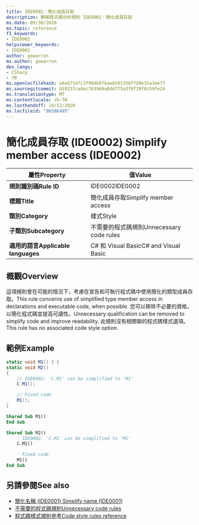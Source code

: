 ```yaml
---
title: IDE0002：簡化成員存取
description: 瞭解程式碼分析規則 IDE0002：簡化成員存取
ms.date: 09/30/2020
ms.topic: reference
f1_keywords:
- IDE0002
helpviewer_keywords:
- IDE0002
author: gewarren
ms.author: gewarren
dev_langs:
- CSharp
- VB
ms.openlocfilehash: e8a67547c2f90db9fbae8501356f7d9e31a3ee7f
ms.sourcegitcommit: b59237ca4ec763969a0dd775a3f8f39f8c59fe24
ms.translationtype: MT
ms.contentlocale: zh-TW
ms.lasthandoff: 10/12/2020
ms.locfileid: "96586495"
---
```

# <a name="simplify-member-access-ide0002"></a><span data-ttu-id="351ff-103">簡化成員存取 (IDE0002) </span><span class="sxs-lookup"><span data-stu-id="351ff-103">Simplify member access (IDE0002)</span></span>

|<span data-ttu-id="351ff-104">屬性</span><span class="sxs-lookup"><span data-stu-id="351ff-104">Property</span></span>|<span data-ttu-id="351ff-105">值</span><span class="sxs-lookup"><span data-stu-id="351ff-105">Value</span></span>|
|-|-|
| <span data-ttu-id="351ff-106">**規則識別碼**</span><span class="sxs-lookup"><span data-stu-id="351ff-106">**Rule ID**</span></span> | <span data-ttu-id="351ff-107">IDE0002</span><span class="sxs-lookup"><span data-stu-id="351ff-107">IDE0002</span></span> |
| <span data-ttu-id="351ff-108">**標題**</span><span class="sxs-lookup"><span data-stu-id="351ff-108">**Title**</span></span> | <span data-ttu-id="351ff-109">簡化成員存取</span><span class="sxs-lookup"><span data-stu-id="351ff-109">Simplify member access</span></span> |
| <span data-ttu-id="351ff-110">**類別**</span><span class="sxs-lookup"><span data-stu-id="351ff-110">**Category**</span></span> | <span data-ttu-id="351ff-111">樣式</span><span class="sxs-lookup"><span data-stu-id="351ff-111">Style</span></span> |
| <span data-ttu-id="351ff-112">**子類別**</span><span class="sxs-lookup"><span data-stu-id="351ff-112">**Subcategory**</span></span> | <span data-ttu-id="351ff-113">不需要的程式碼規則</span><span class="sxs-lookup"><span data-stu-id="351ff-113">Unnecessary code rules</span></span> |
| <span data-ttu-id="351ff-114">**適用的語言**</span><span class="sxs-lookup"><span data-stu-id="351ff-114">**Applicable languages**</span></span> | <span data-ttu-id="351ff-115">C# 和 Visual Basic</span><span class="sxs-lookup"><span data-stu-id="351ff-115">C# and Visual Basic</span></span> |

## <a name="overview"></a><span data-ttu-id="351ff-116">概觀</span><span class="sxs-lookup"><span data-stu-id="351ff-116">Overview</span></span>

<span data-ttu-id="351ff-117">這項規則會在可能的情況下，考慮在宣告和可執行程式碼中使用簡化的類型成員存取。</span><span class="sxs-lookup"><span data-stu-id="351ff-117">This rule concerns use of simplified type member access in declarations and executable code, when possible.</span></span> <span data-ttu-id="351ff-118">您可以移除不必要的資格，以簡化程式碼並提高可讀性。</span><span class="sxs-lookup"><span data-stu-id="351ff-118">Unnecessary qualification can be removed to simplify code and improve readability.</span></span> <span data-ttu-id="351ff-119">此規則沒有相關聯的程式碼樣式選項。</span><span class="sxs-lookup"><span data-stu-id="351ff-119">This rule has no associated code style option.</span></span>

## <a name="example"></a><span data-ttu-id="351ff-120">範例</span><span class="sxs-lookup"><span data-stu-id="351ff-120">Example</span></span>

```csharp
static void M1() { }
static void M2()
{
    // IDE0002: 'C.M1' can be simplified to 'M1'
    C.M1();

    // Fixed code
    M1();
}
```

```vb
Shared Sub M1()
End Sub

Shared Sub M2()
    ' IDE0002: 'C.M1' can be simplified to 'M1'
    C.M1()

    ' Fixed code
    M1()
End Sub
```

## <a name="see-also"></a><span data-ttu-id="351ff-121">另請參閱</span><span class="sxs-lookup"><span data-stu-id="351ff-121">See also</span></span>

- [<span data-ttu-id="351ff-122">簡化名稱 (IDE0001) </span><span class="sxs-lookup"><span data-stu-id="351ff-122">Simplify name (IDE0001)</span></span>](ide0001.md)
- [<span data-ttu-id="351ff-123">不需要的程式碼規則</span><span class="sxs-lookup"><span data-stu-id="351ff-123">Unnecessary code rules</span></span>](unnecessary-code-rules.md)
- [<span data-ttu-id="351ff-124">程式碼樣式規則參考</span><span class="sxs-lookup"><span data-stu-id="351ff-124">Code style rules reference</span></span>](index.md)
